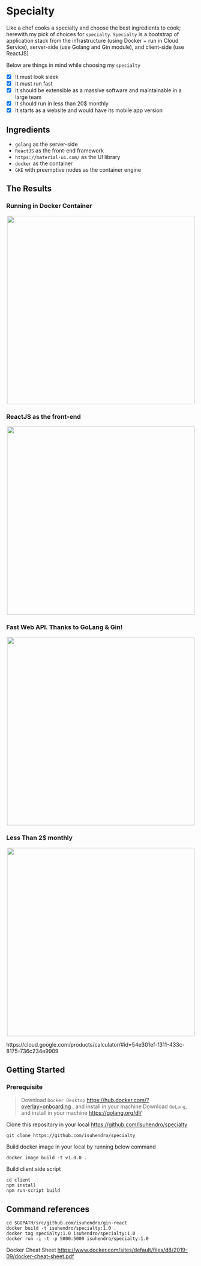 # Specialty

Like a chef cooks a specialty and choose the best ingredients to cook; herewith my pick of choices for `specialty`.
`Specialty` is a bootstrap of application stack from the infrastructure (using Docker + run in Cloud Service), server-side (use Golang and Gin module), and client-side (use ReactJS)

Below are things in mind while choosing my `specialty`

- [x] It must look sleek
- [x] It must run fast
- [x] It should be extensible as a massive software and maintainable in a large team
- [x] It should run in less than 20\$ monthly
- [x] It starts as a website and would have its mobile app version

## Ingredients

- `golang` as the server-side
- `ReactJS` as the front-end framework
- `https://material-ui.com/` as the UI library
- `docker` as the container
- `GKE` with preemptive nodes as the container engine

## The Results

### Running in Docker Container
<p align="center">
  <img width="500" src="https://user-images.githubusercontent.com/241914/73497581-144fa080-43f6-11ea-8803-2690f6440326.gif">
</p>

### ReactJS as the front-end
<p align="center">
  <img width="500" src="https://user-images.githubusercontent.com/241914/73496412-81156b80-43f3-11ea-83bf-725079489ded.png">
</p>

### Fast Web API. Thanks to GoLang & Gin!
<p align="center">
  <img width="500" src="https://user-images.githubusercontent.com/241914/73164569-2814b180-412d-11ea-9148-08b7f109c58e.gif">
</p>

### Less Than 2\$ monthly
<p align="center">
  <img width="500" src="https://user-images.githubusercontent.com/241914/73497930-e585fa00-43f6-11ea-80b3-bc8febaa88e0.png">
</p>
https://cloud.google.com/products/calculator/#id=54e301ef-f311-433c-8175-736c234e9909

## Getting Started

### Prerequisite

> Download `Docker Desktop` https://hub.docker.com/?overlay=onboarding , and install in your machine
> Download `GoLang`, and install in your machine https://golang.org/dl/

Clone this repository in your local https://github.com/isuhendro/specialty

```
git clone https://github.com/isuhendro/specialty
```

Build docker image in your local by running below command

```
docker image build -t v1.0.0 .
```

Build client side script

```
cd client
npm install
npm run-script build
```

## Command references

```
cd $GOPATH/src/github.com/isuhendro/gin-react
docker build -t isuhendro/specialty:1.0 .
docker tag specialty:1.0 isuhendro/specialty:1.0
docker run -i -t -p 5000:5000 isuhendro/specialty:1.0
```

Docker Cheat Sheet
https://www.docker.com/sites/default/files/d8/2019-09/docker-cheat-sheet.pdf
